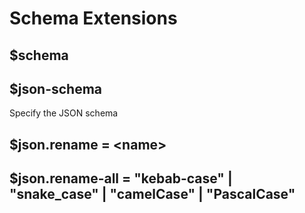# Schema Extensions

## $schema

## $json-schema

Specify the JSON schema

## $json.rename = \<name\>

## $json.rename-all = "kebab-case" | "snake_case" | "camelCase" | "PascalCase"
